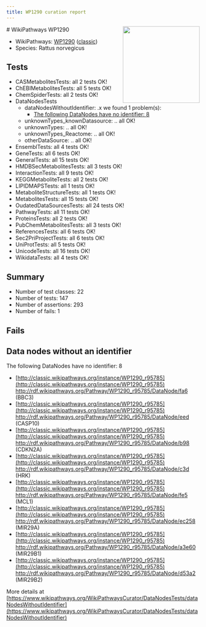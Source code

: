 ```yaml
---
title: WP1290 curation report
---
```


<img style="float: right; width: 200px" src="https://upload.wikimedia.org/wikipedia/commons/thumb/8/83/Wplogo_with_text_500.png/640px-Wplogo_with_text_500.png" />
# WikiPathways WP1290

* WikiPathways: [WP1290](https://wikipathways.org/pathways/WP1290) ([classic](https://classic.wikipathways.org/instance/WP1290))
* Species: Rattus norvegicus
## Tests
* CASMetabolitesTests: all 2 tests OK!
* ChEBIMetabolitesTests: all 5 tests OK!
* ChemSpiderTests: all 2 tests OK!
* DataNodesTests
    * dataNodesWithoutIdentifier: .x we found 1 problem(s):
        * [The following DataNodes have no identifier: 8](#d2d32fa7)
    * unknownTypes_knownDatasource: .. all OK!
    * unknownTypes: .. all OK!
    * unknownTypes_Reactome: .. all OK!
    * otherDataSource: .. all OK!
* EnsemblTests: all 4 tests OK!
* GeneTests: all 6 tests OK!
* GeneralTests: all 15 tests OK!
* HMDBSecMetabolitesTests: all 3 tests OK!
* InteractionTests: all 9 tests OK!
* KEGGMetaboliteTests: all 2 tests OK!
* LIPIDMAPSTests: all 1 tests OK!
* MetaboliteStructureTests: all 1 tests OK!
* MetabolitesTests: all 15 tests OK!
* OudatedDataSourcesTests: all 24 tests OK!
* PathwayTests: all 11 tests OK!
* ProteinsTests: all 2 tests OK!
* PubChemMetabolitesTests: all 3 tests OK!
* ReferencesTests: all 6 tests OK!
* Sec2PriProjectTests: all 6 tests OK!
* UniProtTests: all 5 tests OK!
* UnicodeTests: all 16 tests OK!
* WikidataTests: all 4 tests OK!


## Summary

* Number of test classes: 22
* Number of tests: 147
* Number of assertions: 293
* Number of fails: 1

## Fails

<a name="d2d32fa7" />

## Data nodes without an identifier

The following DataNodes have no identifier: 8

* [http://classic.wikipathways.org/instance/WP1290_r95785](http://classic.wikipathways.org/instance/WP1290_r95785) http://rdf.wikipathways.org/Pathway/WP1290_r95785/DataNode/fa6 (BBC3)
* [http://classic.wikipathways.org/instance/WP1290_r95785](http://classic.wikipathways.org/instance/WP1290_r95785) http://rdf.wikipathways.org/Pathway/WP1290_r95785/DataNode/eed (CASP10)
* [http://classic.wikipathways.org/instance/WP1290_r95785](http://classic.wikipathways.org/instance/WP1290_r95785) http://rdf.wikipathways.org/Pathway/WP1290_r95785/DataNode/b98 (CDKN2A)
* [http://classic.wikipathways.org/instance/WP1290_r95785](http://classic.wikipathways.org/instance/WP1290_r95785) http://rdf.wikipathways.org/Pathway/WP1290_r95785/DataNode/c3d (HRK)
* [http://classic.wikipathways.org/instance/WP1290_r95785](http://classic.wikipathways.org/instance/WP1290_r95785) http://rdf.wikipathways.org/Pathway/WP1290_r95785/DataNode/fe5 (MCL1)
* [http://classic.wikipathways.org/instance/WP1290_r95785](http://classic.wikipathways.org/instance/WP1290_r95785) http://rdf.wikipathways.org/Pathway/WP1290_r95785/DataNode/ec258 (MIR29A)
* [http://classic.wikipathways.org/instance/WP1290_r95785](http://classic.wikipathways.org/instance/WP1290_r95785) http://rdf.wikipathways.org/Pathway/WP1290_r95785/DataNode/a3e60 (MIR29B1)
* [http://classic.wikipathways.org/instance/WP1290_r95785](http://classic.wikipathways.org/instance/WP1290_r95785) http://rdf.wikipathways.org/Pathway/WP1290_r95785/DataNode/d53a2 (MIR29B2)


More details at [https://www.wikipathways.org/WikiPathwaysCurator/DataNodesTests/dataNodesWithoutIdentifier](https://www.wikipathways.org/WikiPathwaysCurator/DataNodesTests/dataNodesWithoutIdentifier)

